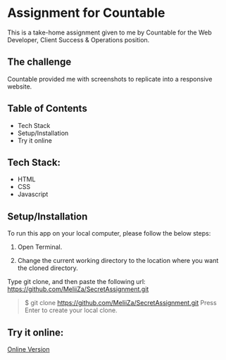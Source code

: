 # Assignment for Countable

This is a take-home assignment given to me by Countable for the Web Developer, Client Success & Operations position.

## The challenge

Countable provided me with screenshots to replicate into a responsive website.

## Table of Contents

- Tech Stack
- Setup/Installation
- Try it online

## Tech Stack:

- HTML
- CSS
- Javascript

## Setup/Installation

To run this app on your local computer, please follow the below steps:

1. Open Terminal.

2. Change the current working directory to the location where you want the cloned directory.

Type git clone, and then paste the following url:
https://github.com/MeliiZa/SecretAssignment.git

> $ git clone https://github.com/MeliiZa/SecretAssignment.git
> Press Enter to create your local clone.

## Try it online:

[Online Version](https://meliiza.github.io/SecretAssignment/)
